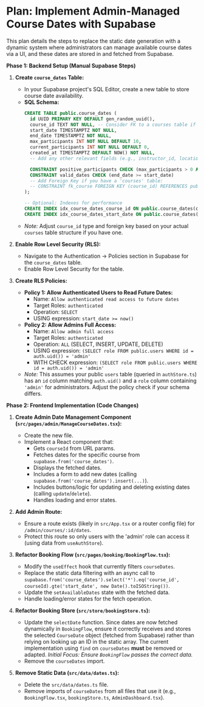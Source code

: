 # Plan: Implement Admin-Managed Course Dates with Supabase

This plan details the steps to replace the static date generation with a dynamic system where administrators can manage available course dates via a UI, and these dates are stored in and fetched from Supabase.

**Phase 1: Backend Setup (Manual Supabase Steps)**

1.  **Create `course_dates` Table:**
    *   In your Supabase project's SQL Editor, create a new table to store course date availability.
    *   **SQL Schema:**
        ```sql
        CREATE TABLE public.course_dates (
          id UUID PRIMARY KEY DEFAULT gen_random_uuid(),
          course_id TEXT NOT NULL, -- Consider FK to a courses table if one exists
          start_date TIMESTAMPTZ NOT NULL,
          end_date TIMESTAMPTZ NOT NULL,
          max_participants INT NOT NULL DEFAULT 10,
          current_participants INT NOT NULL DEFAULT 0,
          created_at TIMESTAMPTZ DEFAULT NOW() NOT NULL,
          -- Add any other relevant fields (e.g., instructor_id, location_override)

          CONSTRAINT positive_participants CHECK (max_participants > 0 AND current_participants >= 0),
          CONSTRAINT valid_dates CHECK (end_date >= start_date)
          -- Add Foreign Key if you have a 'courses' table:
          -- CONSTRAINT fk_course FOREIGN KEY (course_id) REFERENCES public.courses(id) ON DELETE CASCADE
        );

        -- Optional: Indexes for performance
        CREATE INDEX idx_course_dates_course_id ON public.course_dates(course_id);
        CREATE INDEX idx_course_dates_start_date ON public.course_dates(start_date);
        ```
    *   *Note:* Adjust `course_id` type and foreign key based on your actual `courses` table structure if you have one.

2.  **Enable Row Level Security (RLS):**
    *   Navigate to the Authentication -> Policies section in Supabase for the `course_dates` table.
    *   Enable Row Level Security for the table.

3.  **Create RLS Policies:**
    *   **Policy 1: Allow Authenticated Users to Read Future Dates:**
        *   Name: `Allow authenticated read access to future dates`
        *   Target Roles: `authenticated`
        *   Operation: `SELECT`
        *   USING expression: `start_date >= now()`
    *   **Policy 2: Allow Admins Full Access:**
        *   Name: `Allow admin full access`
        *   Target Roles: `authenticated`
        *   Operation: `ALL` (SELECT, INSERT, UPDATE, DELETE)
        *   USING expression: `(SELECT role FROM public.users WHERE id = auth.uid()) = 'admin'`
        *   WITH CHECK expression: `(SELECT role FROM public.users WHERE id = auth.uid()) = 'admin'`
    *   *Note:* This assumes your public `users` table (queried in `authStore.ts`) has an `id` column matching `auth.uid()` and a `role` column containing `'admin'` for administrators. Adjust the policy check if your schema differs.

**Phase 2: Frontend Implementation (Code Changes)**

1.  **Create Admin Date Management Component (`src/pages/admin/ManageCourseDates.tsx`):**
    *   Create the new file.
    *   Implement a React component that:
        *   Gets `courseId` from URL params.
        *   Fetches dates for the specific course from `supabase.from('course_dates')`.
        *   Displays the fetched dates.
        *   Includes a form to add new dates (calling `supabase.from('course_dates').insert(...)`).
        *   Includes buttons/logic for updating and deleting existing dates (calling `update`/`delete`).
        *   Handles loading and error states.

2.  **Add Admin Route:**
    *   Ensure a route exists (likely in `src/App.tsx` or a router config file) for `/admin/courses/:id/dates`.
    *   Protect this route so only users with the 'admin' role can access it (using data from `useAuthStore`).

3.  **Refactor Booking Flow (`src/pages/booking/BookingFlow.tsx`):**
    *   Modify the `useEffect` hook that currently filters `courseDates`.
    *   Replace the static data filtering with an async call to `supabase.from('course_dates').select('*').eq('course_id', courseId).gte('start_date', new Date().toISOString())`.
    *   Update the `setAvailableDates` state with the fetched data.
    *   Handle loading/error states for the fetch operation.

4.  **Refactor Booking Store (`src/store/bookingStore.ts`):**
    *   Update the `selectDate` function. Since dates are now fetched dynamically in `BookingFlow`, ensure it correctly receives and stores the selected `CourseDate` object (fetched from Supabase) rather than relying on looking up an ID in the static array. The current implementation using `find` on `courseDates` **must** be removed or adapted. *Initial Focus: Ensure `BookingFlow` passes the correct data.*
    *   Remove the `courseDates` import.

5.  **Remove Static Data (`src/data/dates.ts`):**
    *   Delete the `src/data/dates.ts` file.
    *   Remove imports of `courseDates` from all files that use it (e.g., `BookingFlow.tsx`, `bookingStore.ts`, `AdminDashboard.tsx`). 